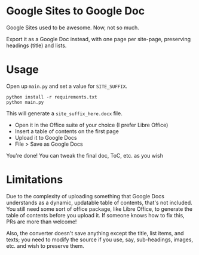 # Google Sites to Google Doc

Google Sites used to be awesome. Now, not so much.

Export it as a Google Doc instead, with one page per site-page, preserving headings (title) and lists.

# Usage

Open up `main.py` and set a value for `SITE_SUFFIX`.

```
python install -r requirements.txt
python main.py
```

This will generate a `site_suffix_here.docx` file.

- Open it in the Office suite of your choice (I prefer Libre Office)
- Insert a table of contents on the first page
- Upload it to Google Docs
- File > Save as Google Docs

You're done! You can tweak the final doc, ToC, etc. as you wish

# Limitations

Due to the complexity of uploading something that Google Docs understands as a dynamic, updatable table of contents, that's not included. You still need some sort of office package, like Libre Office, to generate the table of contents before you upload it. If someone knows how to fix this, PRs are more than welcome!

Also, the converter doesn't save anything except the title, list items, and texts; you need to modify the source if you use, say, sub-headings, images, etc. and wish to preserve them.